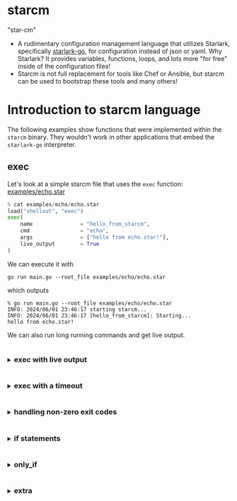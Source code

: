 # starcm
"star-cm"

- A rudimentary configuration management language that utilizes Starlark, specifically [starlark-go](github.com/google/starlark-go), for configuration instead of json or yaml. Why Starlark? It provides variables, functions, loops, and lots more "for free" inside of the configuration files!
- Starcm is not full replacement for tools like Chef or Ansible, but starcm can be used to bootstrap these tools and many others!

# Introduction to starcm language

The following examples show functions that were implemented within the `starcm` binary. They wouldn't work in other applications that embed the `starlark-go` interpreter.

## exec

Let's look at a simple starcm file that uses the `exec` function: [examples/echo.star](examples/echo.star)

```python
% cat examples/echo/echo.star
load("shellout", "exec")
exec(
    name               = "hello_from_starcm",
    cmd                = "echo", 
    args               = ["hello from echo.star!"],
    live_output        = True
)
```

We can execute it with

```shell
go run main.go --root_file examples/echo/echo.star
```

which outputs

```shell
% go run main.go --root_file examples/echo/echo.star
INFO: 2024/06/01 23:46:17 starting starcm...
INFO: 2024/06/01 23:46:17 [hello_from_starcm]: Starting...
hello from echo.star!
```

We can also run long running commands and get live output.

<details>
    <summary><h3 style="display:inline-block">exec with live output</h3></summary>
<body>

This configuration will simply shell out to ping and ping [apple.com](apple.com). See [ping_apple.star](examples/ping_apple.star)

```python
% cat examples/ping_apple.star 
load("shellout", "exec")
a = exec(
    name               = "ping apple a few times",
    cmd                = "ping", 
    args               = ["-n", "apple.com"],
    live_output        = True # causes stdout to appear live
)
print(a)
```

We can execute it with

```shell
go run main.go --root_file examples/ping_apple.star
```

```
INFO: 2024/05/27 15:06:58 [ping apple.com]: Starting...
64 bytes from 17.253.144.10: icmp_seq=3 ttl=56 time=19.419 ms
64 bytes from 17.253.144.10: icmp_seq=4 ttl=56 time=17.524 ms
...
64 bytes from 17.253.144.10: icmp_seq=8 ttl=56 time=17.621 ms
```

But you might notice a problem: `ping -n apple.com` never exits! We can handle this by setting a timeout:
</body>
</details>

<details>
    <summary><h3 style="display:inline-block">exec with a timeout</h3></summary>
<body>
    
See [examples/ping_google_with_timeout.star](examples/ping_google_with_timeout.star).

```python
% cat examples/ping_apple.star 
load("shellout", "exec")
a = exec(
    name        = "ping google a few times",
    cmd         = "ping", 
    args        = ["-n", "google.com"],
    timeout     = "6s", # parsed by time.ParseDuration
    live_output = True
)
print(a)
```

We can execute it with

```shell
go run main.go --root_file examples/ping_google_with_timeout.star
```

```
...
64 bytes from 142.251.214.142: icmp_seq=0 ttl=116 time=16.926 ms
64 bytes from 142.251.214.142: icmp_seq=1 ttl=116 time=20.704 ms
...
64 bytes from 142.251.214.142: icmp_seq=5 ttl=116 time=20.717 ms
result(changed = False, diff = "", error = "context deadline exceeded", name = "ping google a few times", output = "PING apple.com (17.253.144.10): 56 data bytes\n64 bytes from 17.253.144.10: icmp_seq=0 ttl=56 time=16.329 ms\n64 bytes from 17.253.144.10: icmp_seq=1 ttl=56 time=21.740 ms\n64 bytes from 17.253.144.10: icmp_seq=2 ttl=56 time=22.659 ms\n64 bytes from 17.253.144.10: icmp_seq=3 ttl=56 time=20.311 ms\n64 bytes from 17.253.144.10: icmp_seq=4 ttl=56 time=20.397 ms\n64 bytes from 17.253.144.10: icmp_seq=5 ttl=56 time=20.845 ms\n", success = False)
```

Because the command actually finished and we are printing `a` with `print(a)` we get a `result` struct! Generally all starcm functions return this `result` struct. We'll explore `result` in further detail later.

For now, we'll see how we can deal with non-zero exit codes.

</details>
</body>

<body>
<details>
<summary><h3 style="display:inline-block">handling non-zero exit codes</h3></summary>

See [examples/exec/exit_non_zero/expect_exit_code_non_zero.star](examples/exec/exit_non_zero/expect_exit_code_non_zero.star). 

If `exec` exits non-zero but we don't provide `expected_exit_code`

```python
load("shellout", "exec")
a = exec(
    name               = "explicitly exit 2",
    cmd                = "sh", 
    args               = ["-c", "echo 'we expect to exit 2'; exit 2"],
    # expected_exit_code = 2,
)
print(a)
```

```shell
INFO: 2024/05/29 22:49:07 starting starcm...
INFO: 2024/05/29 22:49:07 [explicitly exit 2]: Starting...
result(changed = True, diff = "", error = "exit status 2", name = "explicitly exit 2", output = "we expect to exit 2\n", success = False)
```

there will be a failure (`result(..., success=False)`) because the default `expected_error_code` is `0`. But if we set it to `2` then this succeeds!

```python
load("shellout", "exec")
a = exec(
    name               = "explicitly exit 2",
    cmd                = "sh", 
    args               = ["-c", "echo 'we expect to exit 2'; exit 2"],
    expected_exit_code = 2,
)
print(a)
```

```shell
INFO: 2024/05/29 22:51:04 starting starcm...
INFO: 2024/05/29 22:51:04 [explicitly exit 2]: Starting...
result(changed = True, diff = "", error = "exit status 2", name = "explicitly exit 2", output = "we expect to exit 2\n", success = True)
```

</details>
</body>

<body>
<details>
<summary><h3 style="display:inline-block">if statements</h3></summary>

Starlark, and by extension starcm, supports `if` statements. Take [examples/if_statements/if_statements.star](examples/if_statements/if_statements.star) for example. If the `exec()` succeeds, we print `party!`. 

```python
load("shellout", "exec")
a = exec(
    name               = "explicitly exit 2",
    cmd                = "sh", 
    args               = ["-c", "echo 'we expect to exit 2'; exit 2"],
    expected_exit_code = 2,
)
if a.success == True:
    print("party!")
else:
    print("no party :(")
```

Running `go run main.go --root_file examples/if_statements/if_statements.star` results in

```shell
% go run main.go --root_file examples/if_statements.star 
INFO: 2024/06/01 23:52:56 starting starcm...
INFO: 2024/06/01 23:52:56 [explicitly exit 2]: Starting...
party!
```

We can also implement this same conditional behavior with a starcm-specific construct called `only_if`.

</details>
</body>

<body>
<details>
<summary><h3 style="display:inline-block">only_if</h3></summary>

See [examples/only_if/only_if.star](examples/only_if/only_if.star):

```python
load("shellout", "exec")
load("write", "write")

a = exec(
    name               = "explicitly exit 2",
    cmd                = "sh", 
    args               = ["-c", "echo 'we expect to exit 2'; exit 2"],
    expected_exit_code = 2,
    live_output        = True,
)

if not(a.success):
    write(
        name = "print_not_success_#1",
        str = "a.success: %s #1" % (a.success),
    )

write(
    name = "print_not_success_#2",
    str = "a.success: %s #2" % (a.success),
    only_if = a.success == False
)
```

In this example

```python
if not(a.success):
    write(
        name = "print_not_success_#1",
        str = "a.success: %s #1" % (a.success),
    )
```

is essentially equivalent to

```python
write(
    name = "print_not_success_#2",
    str = "a.success: %s #2" % (a.success),
    only_if = a.success == False
)
```

with one key difference: `only_if` produces a log message indicating that `write(name=print_not_success, ...)` was skipped due to the `only_if` condition being false. 

```
% go run main.go -v 2 --root_file examples/only_if.star
INFO: 2024/06/04 23:04:00 starting starcm...
INFO: 2024/06/04 23:04:00 [LoadFromFile]: loading file "examples/only_if.star"
INFO: 2024/06/04 23:04:00 [explicitly exit 2]: Executing...
we expect to exit 2
INFO: 2024/06/04 23:04:00 [explicitly exit 2]: expectedExitCode: 2
INFO: 2024/06/04 23:04:00 [explicitly exit 2]: actualExitCode: 2
INFO: 2024/06/04 23:04:00 [print_not_success_#2]: skipping write(name="print_not_success_#2") because only_if was false
```

> Notice that there is no log message regarding `print_not_success_#1`. Normal `if` statements are not executed at all if the condition is false, whereas `only_if` logs that `print_not_success_#2` was skipped.

</details>
</body>

<body>
<details>
<summary><h3 style="display:inline-block">extra</h3></summary>

</details>
</body>
